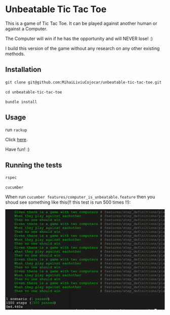 # Unbeatable Tic Tac Toe

This is a game of Tic Tac Toe. It can be played against another human or against a Computer.

The Computer will win if he has the opportunity and will NEVER lose! :)

I build this version of the game without any research on any other existing methods.

## Installation
`git clone git@github.com:MihaiLiviuCojocar/unbeatable-tic-tac-toe.git`

`cd unbeatable-tic-tac-toe`

`bundle install`

## Usage

run `rackup`

Click [here](http://localhost:9292).

Have fun! :)

## Running the tests

`rspec`

`cucumber`

When run `cucumber features/computer_is_unbeatable.feature` then you shoud see something like this(!! this test is run 500 times !!):

![](https://raw.githubusercontent.com/MihaiLiviuCojocar/unbeatable-tic-tac-toe/master/public/images/ai_vs_ai2.png)
